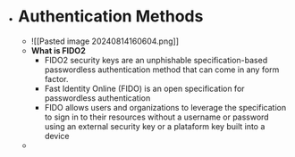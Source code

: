 - # Authentication Methods
	- ![[Pasted image 20240814160604.png]]
	- **What is FIDO2**
		- FIDO2 security keys are an unphishable specification-based passwordless authentication method that can come in any form factor.
		- Fast Identity Online (FIDO) is an open specification for passwordless authentication
		- FIDO allows users and organizations to leverage the specification to sign in to their resources without a username or password using an external security key or a plataform key built into a device
	- 